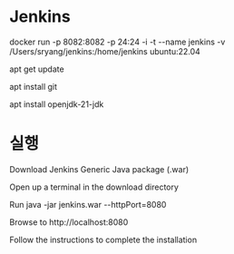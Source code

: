 # Jenkins

docker run -p 8082:8082 -p 24:24 -i -t --name jenkins -v /Users/sryang/jenkins:/home/jenkins ubuntu:22.04

apt get update

apt install git

apt install openjdk-21-jdk


# 실행

Download Jenkins Generic Java package (.war)

Open up a terminal in the download directory

Run java -jar jenkins.war --httpPort=8080

Browse to http://localhost:8080

Follow the instructions to complete the installation
